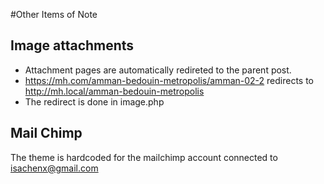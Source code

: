 #Other Items of Note

## Image attachments

- Attachment pages are automatically redireted to the parent post.
- https://mh.com/amman-bedouin-metropolis/amman-02-2 redirects to http://mh.local/amman-bedouin-metropolis
- The redirect is done in image.php

## Mail Chimp

The theme is hardcoded for the mailchimp account connected to isachenx@gmail.com
